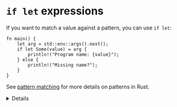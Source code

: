 # `if let` expressions

If you want to match a value against a pattern, you can use `if let`:

```rust,editable
fn main() {
    let arg = std::env::args().next();
    if let Some(value) = arg {
        println!("Program name: {value}");
    } else {
        println!("Missing name?");
    }
}
```

See [pattern matching](../pattern-matching.md) for more details on patterns in
Rust.

<details>

* `if let` can be more concise than `match`, e.g., when only one case is interesting. In contrast, `match` requires all branches to be covered.
    * For the similar use case consider demonstrating a newly stabilized [`let else`](https://github.com/rust-lang/rust/pull/93628) feature.
* A common usage is handling `Some` values when working with `Option`.
* Unlike `match`, `if let` does not support guard clauses for pattern matching.
* Since 1.65, a similar [let-else](https://doc.rust-lang.org/rust-by-example/flow_control/let_else.html) construct allows to do a destructuring assignment, or if it fails, have a non-returning block branch (panic/return/break/continue):

```rust,editable
fn main() {
    println!("{:?}", second_word_to_upper("foo bar"));
}
    
fn second_word_to_upper(s: &str) -> Option<String> {
    let mut it = s.split(' ');
    let (Some(_), Some(item)) = (it.next(), it.next()) else {
        return None;
    };
    Some(item.to_uppercase())
}
```

</details>
